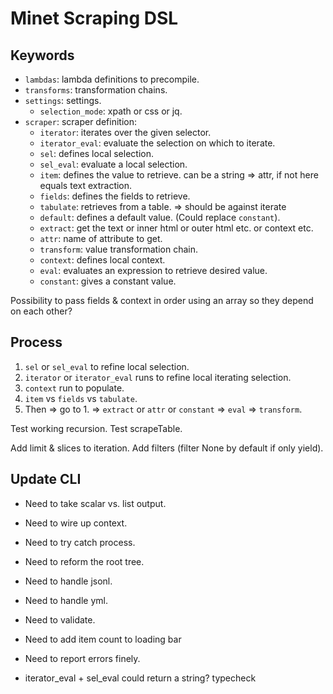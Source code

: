 # Minet Scraping DSL

## Keywords

* `lambdas`: lambda definitions to precompile.
* `transforms`: transformation chains.
* `settings`: settings.
  * `selection_mode`: xpath or css or jq.
* `scraper`: scraper definition:
  * `iterator`: iterates over the given selector.
  * `iterator_eval`: evaluate the selection on which to iterate.
  * `sel`: defines local selection.
  * `sel_eval`: evaluate a local selection.
  * `item`: defines the value to retrieve. can be a string => attr, if not here equals text extraction.
  * `fields`: defines the fields to retrieve.
  * `tabulate`: retrieves from a table. => should be against iterate
  * `default`: defines a default value. (Could replace `constant`).
  * `extract`: get the text or inner html or outer html etc. or context etc.
  * `attr`: name of attribute to get.
  * `transform`: value transformation chain.
  * `context`: defines local context.
  * `eval`: evaluates an expression to retrieve desired value.
  * `constant`: gives a constant value.

Possibility to pass fields & context in order using an array so they depend on each other?

## Process

1. `sel` or `sel_eval` to refine local selection.
2. `iterator` or `iterator_eval` runs to refine local iterating selection.
3. `context` run to populate.
4. `item` vs `fields` vs `tabulate`.
5. Then => go to 1. => `extract` or `attr` or `constant` => `eval` => `transform`.

Test working recursion. Test scrapeTable.

Add limit & slices to iteration. Add filters (filter None by default if only yield).

## Update CLI

* Need to take scalar vs. list output.
* Need to wire up context.
* Need to try catch process.
* Need to reform the root tree.
* Need to handle jsonl.
* Need to handle yml.
* Need to validate.
* Need to add item count to loading bar

* Need to report errors finely.

* iterator_eval + sel_eval could return a string? typecheck
